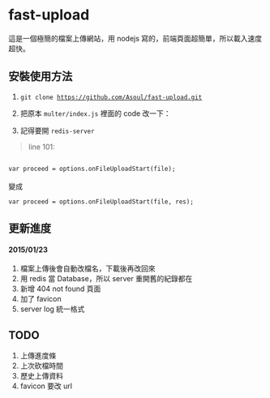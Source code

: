 # fast-upload

這是一個極簡的檔案上傳網站，用 nodejs 寫的，前端頁面超簡單，所以載入速度超快。

## 安裝使用方法

1. <code>git clone https://github.com/Asoul/fast-upload.git</code>

2. 把原本 `multer/index.js` 裡面的 code 改一下：
3. 記得要開 `redis-server`

>line 101:<br/>
<code>
var proceed = options.onFileUploadStart(file);
</code>
<br/>變成<br/>
<code>
var proceed = options.onFileUploadStart(file, res);
</code>

>


## 更新進度

#### 2015/01/23
1. 檔案上傳後會自動改檔名，下載後再改回來
2. 用 redis 當 Database，所以 server 重開舊的紀錄都在
3. 新增 404 not found 頁面
4. 加了 favicon
5. server log 統一格式

## TODO
1. 上傳進度條
2. 上次砍檔時間
3. 歷史上傳資料
4. favicon 要改 url